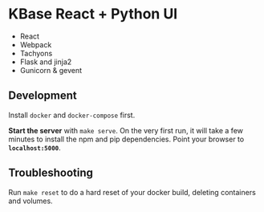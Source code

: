 # KBase React + Python UI

* React
* Webpack
* Tachyons
* Flask and jinja2
* Gunicorn & gevent

## Development

Install `docker` and `docker-compose` first.

**Start the server** with `make serve`. On the very first run, it will take a few minutes to install the npm and pip dependencies. Point your browser to **`localhost:5000`**.

## Troubleshooting

Run `make reset` to do a hard reset of your docker build, deleting containers and volumes.
